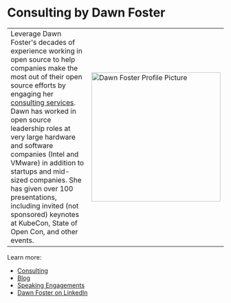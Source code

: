 # Consulting by Dawn Foster

<style>
  table td {
    border: none;
  }
</style>

<table>
  <tr>
    <td style="width:50%">Leverage Dawn Foster's decades of experience working in open source to help companies make the most out of their open source efforts by engaging her <a href="https://fastwonder.com/">consulting services</a>. Dawn has worked in open source leadership roles at very large hardware and software companies (Intel and VMware) in addition to startups and mid-sized companies. She has given over 100 presentations, including invited (not sponsored) keynotes at KubeCon, State of Open Con, and other events.</td>
    <td style="width:50%"><img src="https://fastwonder.com/assets/img/dawn.jpg" alt="Dawn Foster Profile Picture" width="300px"></td>
  </tr>
</table>

<p>Learn more:</p>
  <ul>
    <li><a href="https://fastwonder.com/">Consulting</a></li>
    <li><a href="https://fastwonderblog.com/">Blog</a></li>
    <li><a href="https://fastwonderblog.com/speaking/">Speaking Engagements</a></li>
    <li><a href="https://www.linkedin.com/in/dawnfoster/">Dawn Foster on LinkedIn</a></li>
  </ul>
